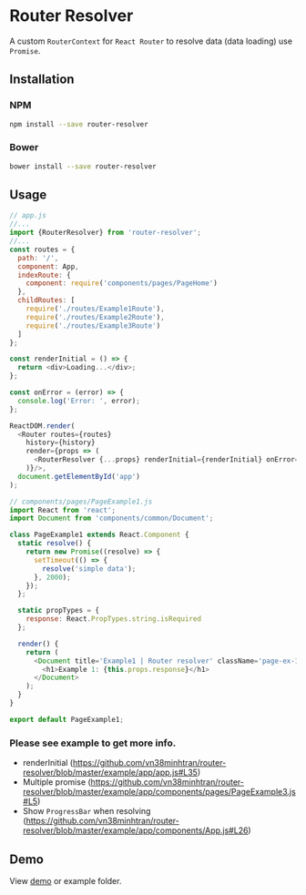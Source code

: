 # Router Resolver

A custom `RouterContext` for `React Router` to resolve data (data loading) use `Promise`.
 
## Installation

### NPM

```bash
npm install --save router-resolver
```

### Bower
```bash
bower install --save router-resolver
```

## Usage

```js
// app.js
//...
import {RouterResolver} from 'router-resolver';
//...
const routes = {
  path: '/',
  component: App,
  indexRoute: {
    component: require('components/pages/PageHome')
  },
  childRoutes: [
    require('./routes/Example1Route'),
    require('./routes/Example2Route'),
    require('./routes/Example3Route')
  ]
};

const renderInitial = () => {
  return <div>Loading...</div>;
};

const onError = (error) => {
  console.log('Error: ', error);
};

ReactDOM.render(
  <Router routes={routes}
    history={history}
    render={props => (
      <RouterResolver {...props} renderInitial={renderInitial} onError={onError}/>
    )}/>,
  document.getElementById('app')
);
```

```js
// components/pages/PageExample1.js
import React from 'react';
import Document from 'components/common/Document';

class PageExample1 extends React.Component {
  static resolve() {
    return new Promise((resolve) => {
      setTimeout(() => {
        resolve('simple data');
      }, 2000);
    });
  };

  static propTypes = {
    response: React.PropTypes.string.isRequired
  };

  render() {
    return (
      <Document title='Example1 | Router resolver' className='page-ex-1'>
        <h1>Example 1: {this.props.response}</h1>
      </Document>
    );
  }
}

export default PageExample1;
```

### Please see example to get more info.

- renderInitial (https://github.com/vn38minhtran/router-resolver/blob/master/example/app/app.js#L35)
- Multiple promise (https://github.com/vn38minhtran/router-resolver/blob/master/example/app/components/pages/PageExample3.js#L5)
- Show `ProgressBar` when resolving (https://github.com/vn38minhtran/router-resolver/blob/master/example/app/components/App.js#L26)

## Demo

View [demo](http://vn38minhtran.github.io/router-resolver) or example folder.
